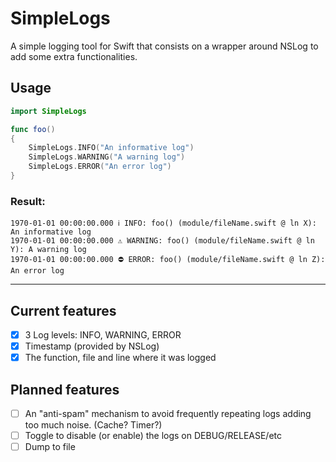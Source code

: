 # SimpleLogs

A simple logging tool for Swift that consists on a wrapper around NSLog to add some extra functionalities.

## Usage

``` swift
import SimpleLogs

func foo()
{
    SimpleLogs.INFO("An informative log")
    SimpleLogs.WARNING("A warning log")
    SimpleLogs.ERROR("An error log")
}
```

### Result:
```
1970-01-01 00:00:00.000 ℹ️ INFO: foo() (module/fileName.swift @ ln X): An informative log
1970-01-01 00:00:00.000 ⚠️ WARNING: foo() (module/fileName.swift @ ln Y): A warning log
1970-01-01 00:00:00.000 ⛔️ ERROR: foo() (module/fileName.swift @ ln Z): An error log
```
---
## Current features
- [x] 3 Log levels: INFO, WARNING, ERROR
- [x] Timestamp (provided by NSLog)
- [x] The function, file and line where it was logged

## Planned features
- [ ] An "anti-spam" mechanism to avoid frequently repeating logs adding too much noise. (Cache? Timer?)
- [ ] Toggle to disable (or enable) the logs on DEBUG/RELEASE/etc
- [ ] Dump to file

